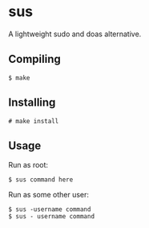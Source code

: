 # sus

A lightweight sudo and doas alternative.

## Compiling

```
$ make
```

## Installing

```
# make install
```

## Usage

Run as root:
```
$ sus command here
```

Run as some other user:
```
$ sus -username command
$ sus - username command
```


